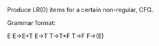 Produce LR(0) items for a certain non-regular, CFG.

Grammar format:

   E
   E->E+T
   E->T
   T->T*F
   T->F
   F->(E)
